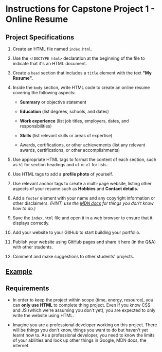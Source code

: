 # Instructions for Capstone Project 1 - Online Resume

## Project Specifications

1. Create an HTML file named `index.html`.

1. Use the `<!DOCTYPE html>` declaration at the beginning of the file to indicate that it's an HTML document.

1. Create a `head` section that includes a `title` element with the text **"My Resume".**

1. Inside the `body` section, write HTML code to create an online resume covering the following aspects:

    - **Summary** or objective statement

    - **Education** (list degrees, schools, and dates)

    - **Work experience** (list job titles, employers, dates, and responsibilities)

    - **Skills** (list relevant skills or areas of expertise)

    - Awards, certifications, or other achievements (list any relevant awards, certifications, or other accomplishments)

1. Use appropriate HTML tags to format the content of each section, such as `h1` for section headings and `ul` or `ol` for lists.

1. Use HTML tags to add a **profile photo** of yourself.

1. Use relevant anchor tags to create a multi-page website, listing other aspects of your resume such as **Hobbies** and **Contact details.**

1. Add a `footer` element with your name and any copyright information or other disclaimers. *(HINT: use the [MDN docs](https://developer.mozilla.org/en-US/docs/Web/HTML/Element/footer) for things you don't know how to do.)*

1. Save the `index.html` file and open it in a web browser to ensure that it displays correctly.

1. Add your website to your GitHub to start building your portfolio.

1. Publish your website using GitHub pages and share it here (in the Q&A) with other students.

1. Comment and make suggestions to other students' projects.

## [Example](https://appbrewery.github.io/capstone-1-example)

## Requirements

- In order to keep the project within scope (time, energy, resource), you can **only use HTML** to complete thing project. Even if you know CSS and JS (which we're assuming you don't yet), you are expected to only write the website using HTML.

- Imagine you are a professional developer working on this project. There will be things you don't know, things you want to do but haven't yet learnt how to. As a professional developer, you need to know the limits of your abilities and look up other things in Google, MDN docs, the internet.
